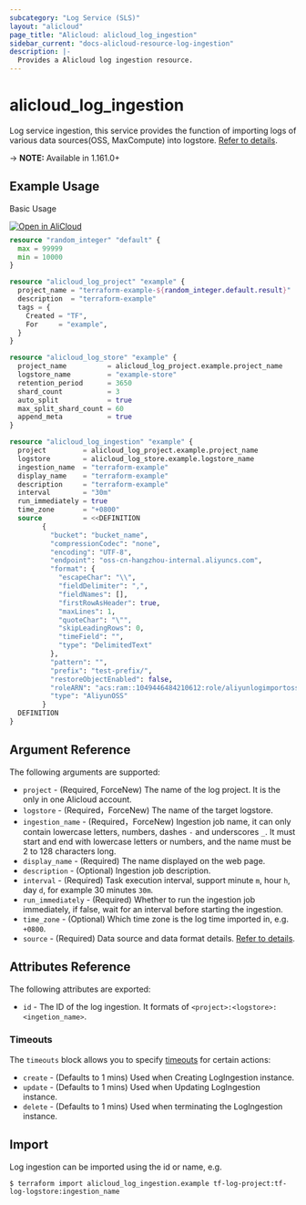 ```yaml
---
subcategory: "Log Service (SLS)"
layout: "alicloud"
page_title: "Alicloud: alicloud_log_ingestion"
sidebar_current: "docs-alicloud-resource-log-ingestion"
description: |-
  Provides a Alicloud log ingestion resource.
---
```


# alicloud\_log\_ingestion
Log service ingestion, this service provides the function of importing logs of various data sources(OSS, MaxCompute) into logstore.
[Refer to details](https://www.alibabacloud.com/help/en/doc-detail/147819.html).

-> **NOTE:** Available in 1.161.0+

## Example Usage

Basic Usage

<div style="display: block;margin-bottom: 40px;"><div class="oics-button" style="float: right;position: absolute;margin-bottom: 10px;">
  <a href="https://api.aliyun.com/api-tools/terraform?resource=alicloud_log_ingestion&exampleId=0a8f2c75-2eb9-48cf-cc0a-927585587c699e5d6cbe&activeTab=example&spm=docs.r.log_ingestion.0.0a8f2c752e&intl_lang=EN_US" target="_blank">
    <img alt="Open in AliCloud" src="https://img.alicdn.com/imgextra/i1/O1CN01hjjqXv1uYUlY56FyX_!!6000000006049-55-tps-254-36.svg" style="max-height: 44px; max-width: 100%;">
  </a>
</div></div>

```terraform
resource "random_integer" "default" {
  max = 99999
  min = 10000
}

resource "alicloud_log_project" "example" {
  project_name = "terraform-example-${random_integer.default.result}"
  description  = "terraform-example"
  tags = {
    Created = "TF",
    For     = "example",
  }
}

resource "alicloud_log_store" "example" {
  project_name          = alicloud_log_project.example.project_name
  logstore_name         = "example-store"
  retention_period      = 3650
  shard_count           = 3
  auto_split            = true
  max_split_shard_count = 60
  append_meta           = true
}

resource "alicloud_log_ingestion" "example" {
  project         = alicloud_log_project.example.project_name
  logstore        = alicloud_log_store.example.logstore_name
  ingestion_name  = "terraform-example"
  display_name    = "terraform-example"
  description     = "terraform-example"
  interval        = "30m"
  run_immediately = true
  time_zone       = "+0800"
  source          = <<DEFINITION
        {
          "bucket": "bucket_name",
          "compressionCodec": "none",
          "encoding": "UTF-8",
          "endpoint": "oss-cn-hangzhou-internal.aliyuncs.com",
          "format": {
            "escapeChar": "\\",
            "fieldDelimiter": ",",
            "fieldNames": [],
            "firstRowAsHeader": true,
            "maxLines": 1,
            "quoteChar": "\"",
            "skipLeadingRows": 0,
            "timeField": "",
            "type": "DelimitedText"
          },
          "pattern": "",
          "prefix": "test-prefix/",
          "restoreObjectEnabled": false,
          "roleARN": "acs:ram::1049446484210612:role/aliyunlogimportossrole",
          "type": "AliyunOSS"
        }
  DEFINITION
}
```

## Argument Reference

The following arguments are supported:

* `project` - (Required, ForceNew) The name of the log project. It is the only in one Alicloud account.
* `logstore` - (Required，ForceNew) The name of the target logstore.
* `ingestion_name` - (Required，ForceNew) Ingestion job name, it can only contain lowercase letters, numbers, dashes `-` and underscores `_`. It must start and end with lowercase letters or numbers, and the name must be 2 to 128 characters long.
* `display_name` - (Required) The name displayed on the web page.
* `description` - (Optional) Ingestion job description.
* `interval` - (Required) Task execution interval, support minute `m`, hour `h`, day `d`, for example 30 minutes `30m`.
* `run_immediately` - (Required) Whether to run the ingestion job immediately, if false, wait for an interval before starting the ingestion.
* `time_zone` - (Optional) Which time zone is the log time imported in, e.g. `+0800`.
* `source` - (Required) Data source and data format details. [Refer to details](https://www.alibabacloud.com/help/en/doc-detail/147819.html).


## Attributes Reference

The following attributes are exported:

* `id` - The ID of the log ingestion. It formats of `<project>:<logstore>:<ingetion_name>`.

### Timeouts

The `timeouts` block allows you to specify [timeouts](https://www.terraform.io/docs/configuration-0-11/resources.html#timeouts) for certain actions:

* `create` - (Defaults to 1 mins) Used when Creating LogIngestion instance.
* `update` - (Defaults to 1 mins) Used when Updating LogIngestion instance.
* `delete` - (Defaults to 1 mins) Used when terminating the LogIngestion instance.

## Import

Log ingestion can be imported using the id or name, e.g.

```shell
$ terraform import alicloud_log_ingestion.example tf-log-project:tf-log-logstore:ingestion_name
```
